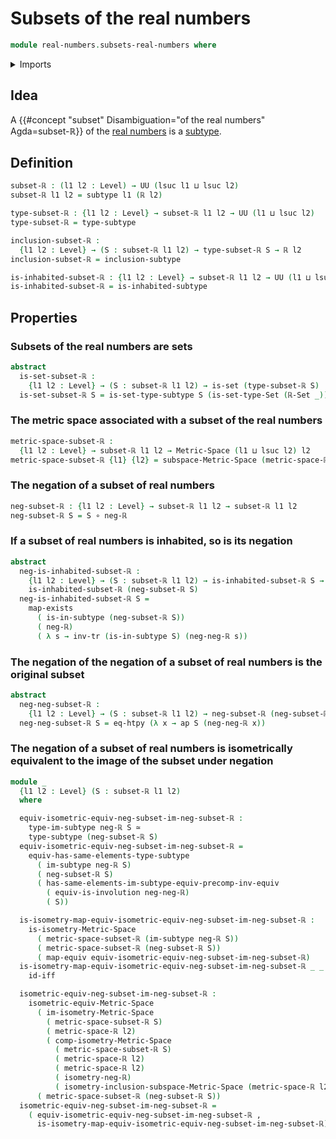 # Subsets of the real numbers

```agda
module real-numbers.subsets-real-numbers where
```

<details><summary>Imports</summary>

```agda
open import foundation.images-subtypes
open import foundation.inhabited-subtypes
open import foundation.action-on-identifications-functions
open import foundation.inhabited-types
open import foundation.functoriality-dependent-pair-types
open import foundation.transport-along-identifications
open import foundation.logical-equivalences
open import foundation.involutions
open import logic.functoriality-existential-quantification
open import foundation.propositional-truncations
open import foundation.identity-types
open import foundation.dependent-pair-types
open import foundation.sets
open import foundation.equivalences
open import foundation.subtypes
open import foundation.function-types
open import foundation.universe-levels
open import foundation.function-extensionality

open import metric-spaces.metric-spaces
open import metric-spaces.isometries-metric-spaces
open import metric-spaces.subspaces-metric-spaces
open import metric-spaces.equality-of-metric-spaces
open import metric-spaces.images-isometries-metric-spaces
open import real-numbers.isometry-negation-real-numbers

open import real-numbers.dedekind-real-numbers
open import real-numbers.negation-real-numbers
open import real-numbers.metric-space-of-real-numbers
```

</details>

## Idea

A {{#concept "subset" Disambiguation="of the real numbers" Agda=subset-ℝ}} of
the [real numbers](real-numbers.dedekind-real-numbers.md) is a
[subtype](foundation.subtypes.md).

## Definition

```agda
subset-ℝ : (l1 l2 : Level) → UU (lsuc l1 ⊔ lsuc l2)
subset-ℝ l1 l2 = subtype l1 (ℝ l2)

type-subset-ℝ : {l1 l2 : Level} → subset-ℝ l1 l2 → UU (l1 ⊔ lsuc l2)
type-subset-ℝ = type-subtype

inclusion-subset-ℝ :
  {l1 l2 : Level} → (S : subset-ℝ l1 l2) → type-subset-ℝ S → ℝ l2
inclusion-subset-ℝ = inclusion-subtype

is-inhabited-subset-ℝ : {l1 l2 : Level} → subset-ℝ l1 l2 → UU (l1 ⊔ lsuc l2)
is-inhabited-subset-ℝ = is-inhabited-subtype
```

## Properties

### Subsets of the real numbers are sets

```agda
abstract
  is-set-subset-ℝ :
    {l1 l2 : Level} → (S : subset-ℝ l1 l2) → is-set (type-subset-ℝ S)
  is-set-subset-ℝ S = is-set-type-subtype S (is-set-type-Set (ℝ-Set _))
```

### The metric space associated with a subset of the real numbers

```agda
metric-space-subset-ℝ :
  {l1 l2 : Level} → subset-ℝ l1 l2 → Metric-Space (l1 ⊔ lsuc l2) l2
metric-space-subset-ℝ {l1} {l2} = subspace-Metric-Space (metric-space-ℝ l2)
```

### The negation of a subset of real numbers

```agda
neg-subset-ℝ : {l1 l2 : Level} → subset-ℝ l1 l2 → subset-ℝ l1 l2
neg-subset-ℝ S = S ∘ neg-ℝ
```

### If a subset of real numbers is inhabited, so is its negation

```agda
abstract
  neg-is-inhabited-subset-ℝ :
    {l1 l2 : Level} → (S : subset-ℝ l1 l2) → is-inhabited-subset-ℝ S →
    is-inhabited-subset-ℝ (neg-subset-ℝ S)
  neg-is-inhabited-subset-ℝ S =
    map-exists
      ( is-in-subtype (neg-subset-ℝ S))
      ( neg-ℝ)
      ( λ s → inv-tr (is-in-subtype S) (neg-neg-ℝ s))
```

### The negation of the negation of a subset of real numbers is the original subset

```agda
abstract
  neg-neg-subset-ℝ :
    {l1 l2 : Level} → (S : subset-ℝ l1 l2) → neg-subset-ℝ (neg-subset-ℝ S) ＝ S
  neg-neg-subset-ℝ S = eq-htpy (λ x → ap S (neg-neg-ℝ x))
```

### The negation of a subset of real numbers is isometrically equivalent to the image of the subset under negation

```agda
module _
  {l1 l2 : Level} (S : subset-ℝ l1 l2)
  where

  equiv-isometric-equiv-neg-subset-im-neg-subset-ℝ :
    type-im-subtype neg-ℝ S ≃
    type-subtype (neg-subset-ℝ S)
  equiv-isometric-equiv-neg-subset-im-neg-subset-ℝ =
    equiv-has-same-elements-type-subtype
      ( im-subtype neg-ℝ S)
      ( neg-subset-ℝ S)
      ( has-same-elements-im-subtype-equiv-precomp-inv-equiv
        ( equiv-is-involution neg-neg-ℝ)
        ( S))

  is-isometry-map-equiv-isometric-equiv-neg-subset-im-neg-subset-ℝ :
    is-isometry-Metric-Space
      ( metric-space-subset-ℝ (im-subtype neg-ℝ S))
      ( metric-space-subset-ℝ (neg-subset-ℝ S))
      ( map-equiv equiv-isometric-equiv-neg-subset-im-neg-subset-ℝ)
  is-isometry-map-equiv-isometric-equiv-neg-subset-im-neg-subset-ℝ _ _ _ =
    id-iff

  isometric-equiv-neg-subset-im-neg-subset-ℝ :
    isometric-equiv-Metric-Space
      ( im-isometry-Metric-Space
        ( metric-space-subset-ℝ S)
        ( metric-space-ℝ l2)
        ( comp-isometry-Metric-Space
          ( metric-space-subset-ℝ S)
          ( metric-space-ℝ l2)
          ( metric-space-ℝ l2)
          ( isometry-neg-ℝ)
          ( isometry-inclusion-subspace-Metric-Space (metric-space-ℝ l2) S)))
      ( metric-space-subset-ℝ (neg-subset-ℝ S))
  isometric-equiv-neg-subset-im-neg-subset-ℝ =
    ( equiv-isometric-equiv-neg-subset-im-neg-subset-ℝ ,
      is-isometry-map-equiv-isometric-equiv-neg-subset-im-neg-subset-ℝ)
```
